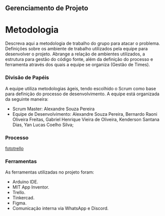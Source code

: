 ## Gerenciamento de Projeto


# Metodologia

Descreva aqui a metodologia de trabalho do grupo para atacar o problema. Definições sobre os ambiente de trabalho utilizados pela  equipe para desenvolver o projeto. Abrange a relação de ambientes utilizados, a estrutura para gestão do código fonte, além da definição do processo e ferramenta através dos quais a equipe se organiza (Gestão de Times).

### Divisão de Papéis

A equipe utiliza metodologias ágeis, tendo escolhido o Scrum como base para definição do processo de desenvolvimento. A equipe está organizada da seguinte maneira:
- Scrum Master: Alexandre Souza Pereira
- Equipe de Desenvolvimento: Alexandre Souza Pereira, Bernardo Raoni Oliveira Freitas, Gabriel Henrique Vieira de Oliveira, Kenderson Santana Dias, Yan Lucas Coelho Silva;


### Processo

[fototrello](./fototrello.png)
 

### Ferramentas

As ferramentas utilizadas no projeto foram:

- Arduino IDE.
- MIT App Inventor.
- Trello. 
- Tinkercad.
- Figma.
- Comunicação interna via WhatsApp e Discord.
